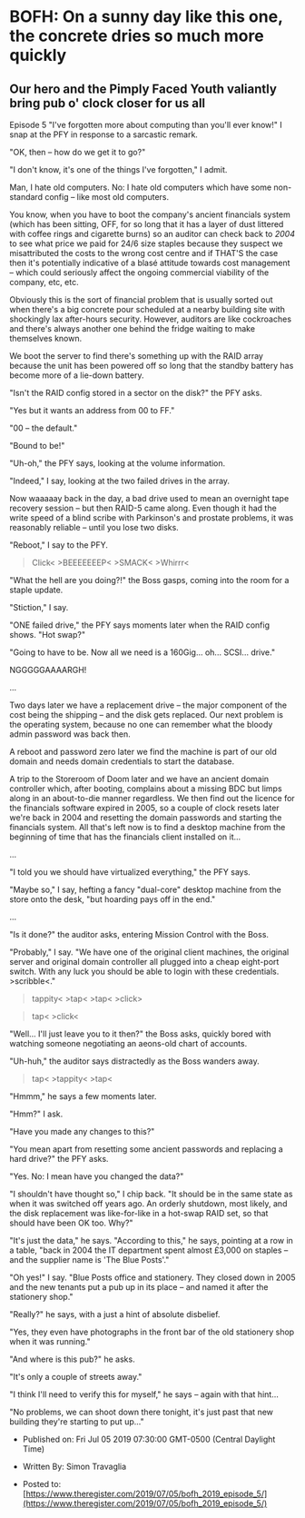 # BOFH: On a sunny day like this one, the concrete dries so much more quickly

## Our hero and the Pimply Faced Youth valiantly bring pub o' clock closer for us all

Episode 5  "I've forgotten more about computing than you'll ever know!" I snap at the PFY in response to a sarcastic remark.

"OK, then – how do we get it to go?"

"I don't know, it's one of the things I've forgotten," I admit.

Man, I hate old computers. No: I hate old computers which have some non-standard config – like most old computers.

You know, when you have to boot the company's ancient financials system (which has been sitting, OFF, for so long that it has a layer of dust littered with coffee rings and cigarette burns) so an auditor can check back to *2004* to see what price we paid for 24/6 size staples because they suspect we misattributed the costs to the wrong cost centre and if THAT'S the case then it's potentially indicative of a blasé attitude towards cost management – which could seriously affect the ongoing commercial viability of the company, etc, etc.

Obviously this is the sort of financial problem that is usually sorted out when there's a big concrete pour scheduled at a nearby building site with shockingly lax after-hours security. However, auditors are like cockroaches and there's always another one behind the fridge waiting to make themselves known.

We boot the server to find there's something up with the RAID array because the unit has been powered off so long that the standby battery has become more of a lie-down battery.

"Isn't the RAID config stored in a sector on the disk?" the PFY asks.

"Yes but it wants an address from 00 to FF."

"00 – the default."

"Bound to be!"

"Uh-oh," the PFY says, looking at the volume information.

"Indeed," I say, looking at the two failed drives in the array.

Now waaaaay back in the day, a bad drive used to mean an overnight tape recovery session – but then RAID-5 came along. Even though it had the write speed of a blind scribe with Parkinson's and prostate problems, it was reasonably reliable – until you lose two disks.

"Reboot," I say to the PFY.

>Click< >BEEEEEEEP< >SMACK< >Whirrr<

"What the hell are you doing?!" the Boss gasps, coming into the room for a staple update.

"Stiction," I say.

"ONE failed drive," the PFY says moments later when the RAID config shows. "Hot swap?"

"Going to have to be. Now all we need is a 160Gig... oh... SCSI... drive."

NGGGGGAAAARGH!

...

Two days later we have a replacement drive – the major component of the cost being the shipping – and the disk gets replaced. Our next problem is the operating system, because no one can remember what the bloody admin password was back then.

A reboot and password zero later we find the machine is part of our old domain and needs domain credentials to start the database.

A trip to the Storeroom of Doom later and we have an ancient domain controller which, after booting, complains about a missing BDC but limps along in an about-to-die manner regardless. We then find out the licence for the financials software expired in 2005, so a couple of clock resets later we're back in 2004 and resetting the domain passwords and starting the financials system. All that's left now is to find a desktop machine from the beginning of time that has the financials client installed on it...

...

"I told you we should have virtualized everything," the PFY says.

"Maybe so," I say, hefting a fancy "dual-core" desktop machine from the store onto the desk, "but hoarding pays off in the end."

...

"Is it done?" the auditor asks, entering Mission Control with the Boss.

"Probably," I say. "We have one of the original client machines, the original server and original domain controller all plugged into a cheap eight-port switch. With any luck you should be able to login with these credentials. >scribble<."

>tappity< >tap< >tap< >click>

>tap< >click<

"Well... I'll just leave you to it then?" the Boss asks, quickly bored with watching someone negotiating an aeons-old chart of accounts.

"Uh-huh," the auditor says distractedly as the Boss wanders away.

>tap< >tappity< >tap<

"Hmmm," he says a few moments later.

"Hmm?" I ask.

"Have you made any changes to this?"

"You mean apart from resetting some ancient passwords and replacing a hard drive?" the PFY asks.

"Yes. No: I mean have you changed the data?"

"I shouldn't have thought so," I chip back. "It should be in the same state as when it was switched off years ago. An orderly shutdown, most likely, and the disk replacement was like-for-like in a hot-swap RAID set, so that should have been OK too. Why?"

"It's just the data," he says. "According to this," he says, pointing at a row in a table, "back in 2004 the IT department spent almost £3,000 on staples – and the supplier name is 'The Blue Posts'."

"Oh yes!" I say. "Blue Posts office and stationery. They closed down in 2005 and the new tenants put a pub up in its place – and named it after the stationery shop."

"Really?" he says, with a just a hint of absolute disbelief.

"Yes, they even have photographs in the front bar of the old stationery shop when it was running."

"And where is this pub?" he asks.

"It's only a couple of streets away."

"I think I'll need to verify this for myself," he says – again with that hint...

"No problems, we can shoot down there tonight, it's just past that new building they're starting to put up..."



- Published on: Fri Jul 05 2019 07:30:00 GMT-0500 (Central Daylight Time)

- Written By: Simon Travaglia

- Posted to: [https://www.theregister.com/2019/07/05/bofh_2019_episode_5/](https://www.theregister.com/2019/07/05/bofh_2019_episode_5/)